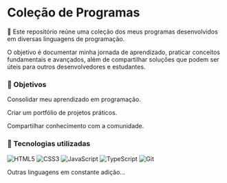 # Coleção de Programas

📂 Este repositório reúne uma coleção dos meus programas desenvolvidos em diversas linguagens de programação.

O objetivo é documentar minha jornada de aprendizado, praticar conceitos fundamentais e avançados, além de compartilhar soluções que podem ser úteis para outros desenvolvedores e estudantes.

### 🎯 Objetivos

Consolidar meu aprendizado em programação.

Criar um portfólio de projetos práticos.

Compartilhar conhecimento com a comunidade.


### 🔧 Tecnologias utilizadas

<img alt="HTML5" src="https://img.shields.io/badge/HTML5-E34F26?style=for-the-badge&logo=html5&logoColor=white"> 
<img alt="CSS3" src="https://img.shields.io/badge/CSS3-1572B6?style=for-the-badge&logo=css3&logoColor=white">
<img alt="JavaScript" src="https://img.shields.io/badge/JavaScript-F7DF1E?style=for-the-badge&logo=javascript&logoColor=white">
<img alt="TypeScript" src="https://img.shields.io/badge/TypeScript-007ACC?style=for-the-badge&logo=typescript&logoColor=white">
<img alt="Git" src="https://img.shields.io/badge/Git-F05032?style=for-the-badge&logo=git&logoColor=white">

Outras linguagens em constante adição...
